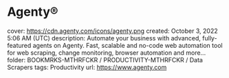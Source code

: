 # Agenty®

cover: https://cdn.agenty.com/icons/agenty.png
created: October 3, 2022 5:06 AM (UTC)
description: Automate your business with advanced, fully-featured agents on Agenty. Fast, scalable and no-code web automation tool for web scraping, change monitoring, browser automation and more...
folder: BOOKMRKS-MTHRFCKR / PRODUCTIVITY-MTHRFCKR / Data Scrapers
tags: Productivity
url: https://www.agenty.com